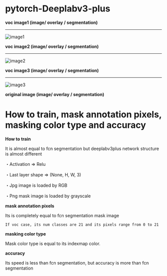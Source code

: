 # pytorch-Deeplabv3-plus

<b>voc image1 (image/ overlay / segmentation)</b><hr>

![image1](https://user-images.githubusercontent.com/48679574/74228714-5df88f00-4d04-11ea-898d-7b0a0dd67375.png)

<b>voc image2 (image/ overlay / segmentation)</b><hr>

![image2](https://user-images.githubusercontent.com/48679574/74228918-bcbe0880-4d04-11ea-8c92-36eb8e41705c.png)


<b>voc image3 (image/ overlay / segmentation)</b><hr>

![image3](https://user-images.githubusercontent.com/48679574/74228936-c47dad00-4d04-11ea-82bd-7bccfe8b48a9.png)

<b>original image (image/ overlay / segmentation)</b>

# How to train, mask annotation pixels, masking color type and accuracy

<b>How to train</b>

It is almost equal to fcn segmentation but deeplabv3plus network structure is almost different

・Activation => Relu

・Last layer shape => (None, H, W, 3)

・Jpg image is loaded by RGB

・Png mask image is loaded by grayscale

<b>mask annotation pixels</b>

Its is completely equal to fcn segmentation mask image

```If voc case, its num classes are 21 and its pixels range from 0 to 21```

<b>masking color type</b>

Mask color type is equal to its indexmap color.

<b>accuracy</b>

Its speed is less than fcn segmentation, but accuracy is more than fcn segmentation
